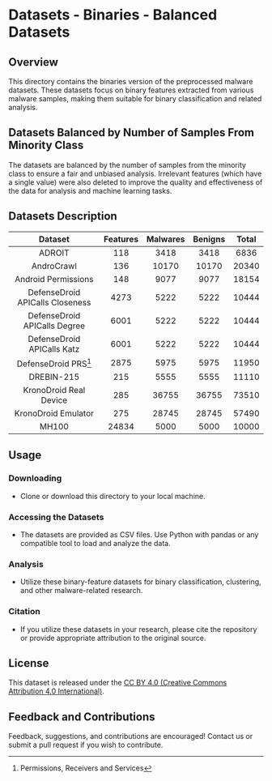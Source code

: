 # Datasets - Binaries - Balanced Datasets

## Overview
This directory contains the binaries version of the preprocessed malware datasets. These datasets focus on binary features extracted from various malware samples, making them suitable for binary classification and related analysis.

## Datasets Balanced by Number of Samples From Minority Class

The datasets are balanced by the number of samples from the minority class to ensure a fair and unbiased analysis. Irrelevant features (which have a single value) were also deleted to improve the quality and effectiveness of the data for analysis and machine learning tasks.


## Datasets Description

|             Dataset               | Features | Malwares | Benigns | Total |
|:---------------------------------:|:--------:|:--------:|:-------:|:-----:|
|             ADROIT                |   118    |   3418   |   3418  |  6836 |
|           AndroCrawl              |   136    |   10170  |  10170  | 20340 |
|       Android Permissions         |   148    |   9077   |   9077  | 18154 |
|  DefenseDroid APICalls Closeness  |   4273   |   5222   |   5222  | 10444 |
|   DefenseDroid APICalls Degree    |   6001   |   5222   |   5222  | 10444 |
|    DefenseDroid APICalls Katz     |   6001   |   5222   |   5222  | 10444 |
|      DefenseDroid PRS[^PRS]       |   2875   |   5975   |   5975  | 11950 |
|           DREBIN-215              |   215    |   5555   |   5555  | 11110 |
|      KronoDroid Real Device       |   285    |   36755  |  36755  | 73510 |
|        KronoDroid Emulator        |   275    |   28745  |  28745  | 57490 |
|             MH100                 |   24834  |   5000   |  5000   | 10000 |

[^PRS]: Permissions, Receivers and Services

## Usage

### Downloading

- Clone or download this directory to your local machine.

### Accessing the Datasets

- The datasets are provided as CSV files. Use Python with pandas or any compatible tool to load and analyze the data.

### Analysis

- Utilize these binary-feature datasets for binary classification, clustering, and other malware-related research.

### Citation

- If you utilize these datasets in your research, please cite the repository or provide appropriate attribution to the original source.

## License

This dataset is released under the [CC BY 4.0 (Creative Commons Attribution 4.0 International)](https://creativecommons.org/licenses/by/4.0/).

## Feedback and Contributions

Feedback, suggestions, and contributions are encouraged! Contact us or submit a pull request if you wish to contribute.
